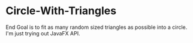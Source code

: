 # Circle-With-Triangles
End Goal is to fit as many random sized triangles as possible into a circle. I'm just trying out JavaFX API.
